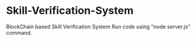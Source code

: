 # Skill-Verification-System
BlockChain based Skill Verification System
Run code using "node server.js" command.
